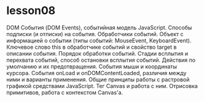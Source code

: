 # lesson08
DOM События (DOM Events), событийная модель JavaScript. Способы подписки (и отписки) на события. Обработчики событий. Объект с информацией о событии (типы событий: MouseEvent, KeyboardEvent). Ключевое слово this в обработчике событий и свойство target в описании события. Порядок обработки событий. Стадии всплытия и перехвата событий, способ остановки всплытия событий. Действия по умолчанию и их предотвращения. События мыши и координаты курсора. События onLoad и onDOMContentLoaded, различия между ними и варианты применения. Общие принципы работы с растровой графикой средствами JavaScript. Тег Canvas и работа с ним. Отрисовка примитивов, работа с контекстом Canvas'а.
